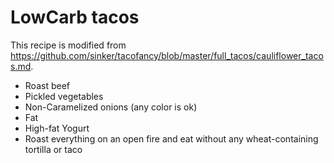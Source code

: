 

# LowCarb tacos

This recipe is modified from https://github.com/sinker/tacofancy/blob/master/full_tacos/cauliflower_tacos.md.


- Roast beef
- Pickled vegetables
- Non-Caramelized onions (any color is ok)
- Fat
- High-fat Yogurt
- Roast everything on an open fire and eat without any wheat-containing tortilla or taco
